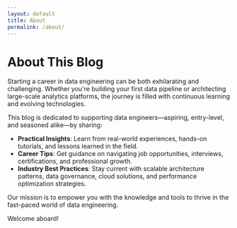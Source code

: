 ```yaml
---
layout: default
title: About
permalink: /about/
---
```


# About This Blog

Starting a career in data engineering can be both exhilarating and challenging. Whether you're building your first data pipeline or architecting large-scale analytics platforms, the journey is filled with continuous learning and evolving technologies.

This blog is dedicated to supporting data engineers—aspiring, entry-level, and seasoned alike—by sharing:

- **Practical Insights**: Learn from real-world experiences, hands-on tutorials, and lessons learned in the field.
- **Career Tips**: Get guidance on navigating job opportunities, interviews, certifications, and professional growth.
- **Industry Best Practices**: Stay current with scalable architecture patterns, data governance, cloud solutions, and performance optimization strategies.

Our mission is to empower you with the knowledge and tools to thrive in the fast-paced world of data engineering.

Welcome aboard!
